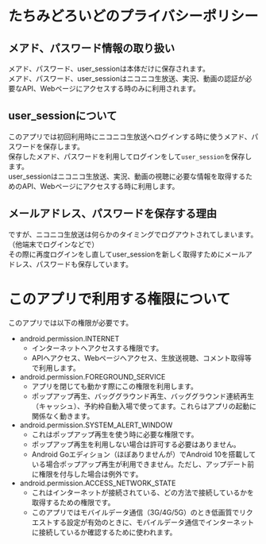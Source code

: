 # たちみどろいどのプライバシーポリシー

## メアド、パスワード情報の取り扱い
メアド、パスワード、user_sessionは本体だけに保存されます。  
メアド、パスワード、user_sessionはニコニコ生放送、実況、動画の認証が必要なAPI、Webページにアクセスする時のみに利用されます。

## user_sessionについて
このアプリでは初回利用時にニコニコ生放送へログインする時に使うメアド、パスワードを保存します。  
保存したメアド、パスワードを利用してログインをして```user_session```を保存します。  
user_sessionはニコニコ生放送、実況、動画の視聴に必要な情報を取得するためのAPI、Webページにアクセスする時に利用します。  

## メールアドレス、パスワードを保存する理由

ですが、ニコニコ生放送は何らかのタイミングでログアウトされてしまいます。（他端末でログインなどで）  
その際に再度ログインをし直してuser_sessionを新しく取得すためにメールアドレス、パスワードも保存しています。

# このアプリで利用する権限について
このアプリでは以下の権限が必要です。  
- android.permission.INTERNET
    - インターネットへアクセスする権限です。
    - APIへアクセス、Webページへアクセス、生放送視聴、コメント取得等で利用します。
- android.permission.FOREGROUND_SERVICE
    - アプリを閉じても動かす際にこの権限を利用します。
    - ポップアップ再生、バッググラウンド再生、バッググラウンド連続再生（キャッシュ）、予約枠自動入場で使ってます。これらはアプリの起動に関係なく動きます。
- android.permission.SYSTEM_ALERT_WINDOW
    - これはポップアップ再生を使う時に必要な権限です。
    - ポップアップ再生を利用しない場合は許可する必要はありません。
    - Android Goエディション（ほぼありませんが）でAndroid 10を搭載している場合ポップアップ再生が利用できません。ただし、アップデート前に権限を付与した場合は例外です。
- android.permission.ACCESS_NETWORK_STATE
    - これはインターネットが接続されている、どの方法で接続しているかを取得するための権限です。
    - このアプリではモバイルデータ通信（3G/4G/5G）のとき低画質でリクエストする設定が有効のときに、モバイルデータ通信でインターネットに接続しているか確認するために使われます。